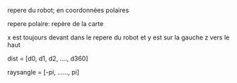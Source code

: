 repere du robot; en coordonnées polaires

repere polaire: repère de la carte

x est toujours devant dans le repere du robot et
y est sur la gauche
z vers le haut

dist = [d0, d1, d2, ...., d360]

raysangle = [-pi, ......, pi]

